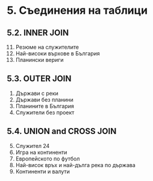 # 5. Съединения на таблици
## 5.2. INNER JOIN
11.	Резюме на служителите
12. Най-високи върхове в България
13. Планински вериги

## 5.3. OUTER JOIN
01.	Държави с реки
02. Държави без планини
03. Планините в България 
04. Служители без проект

## 5.4. UNION and CROSS JOIN 
05. Служител 24
06. Игра на континенти
07. Европейското по футбол
08. Най-висок връх и най-дълга река по държава
09. Континенти и валути
